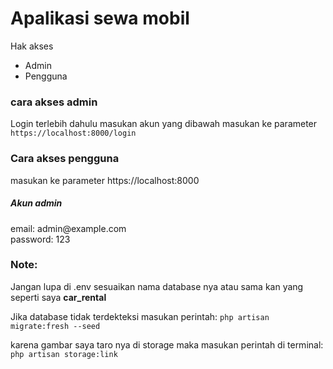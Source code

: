 <h1>Apalikasi sewa mobil</h1>
<span>Hak akses</span><br>
<ul>
    <li>Admin</li>
    <li>Pengguna</li>
</ul>
<h3>cara akses admin</h3>
<p>Login terlebih dahulu masukan akun yang dibawah masukan ke parameter <code>https://localhost:8000/login</code>
</p>
<h3>Cara akses pengguna</h3>
<p>masukan ke parameter https://localhost:8000</p>
<h5>Akun admin</h5>
<p>email: admin@example.com<br>
   password: 123</p>
<h3>Note:</h3>
<p>Jangan lupa di .env sesuaikan nama database nya atau sama kan yang seperti saya <b>car_rental</b></p>
<p>Jika database tidak terdekteksi masukan perintah: <code>php artisan migrate:fresh --seed</code></p>
<p>karena gambar saya taro nya di storage maka masukan perintah di terminal: <code>php artisan storage:link</code> </p>
